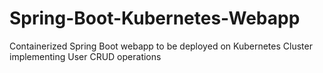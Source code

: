 # Spring-Boot-Kubernetes-Webapp
Containerized Spring Boot webapp to be deployed on Kubernetes Cluster implementing User CRUD operations
